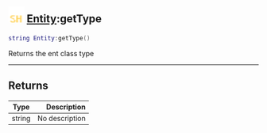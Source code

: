 ## <img src="../../.gitbook/assets/shared.png" width="32" height="32" /> [Entity](../entity/README.md):getType

```lua
string Entity:getType()
```

Returns the ent class type

------
## Returns

| Type   | Description |
| ------ | ----------: |
| string | No description |

